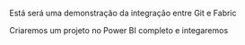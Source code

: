 Está será uma demonstração da integração entre Git e Fabric

Criaremos um projeto no Power BI completo e integaremos